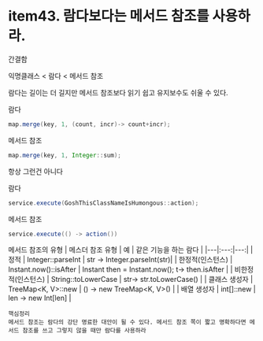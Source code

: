 # item43. 람다보다는 메서드 참조를 사용하라.

간결함

익명클래스 < 람다 < 메서드 참조 

람다는 길이는 더 길지만 메서드 참조보다 읽기 쉽고 유지보수도 쉬울 수 있다. 

람다
```java
map.merge(key, 1, (count, incr)-> count+incr);
```
메서드 참조 
```java
map.merge(key, 1, Integer::sum);
```

항상 그런건 아니다 

람다
```java
service.execute(GoshThisClassNameIsHumongous::action);
```

메서드 참조
```java
service.execute(() -> action())
```

메서드 참조의 유형 
| 메스더 참조 유형 | 예 | 같은 기능을 하는 람다 | 
|---|:---:|---:|
| 정적 | Integer::parseInt | str -> Integer.parseInt(str)|
| 한정적(인스턴스) | Instant.now()::isAfter | Instant then = Instant.now(); t-> then.isAfter |
| 비한정적(인스턴스) | String::toLowerCase | str-> str.toLowerCase() |
| 클래스 생성자 | TreeMap<K, V>::new | () -> new TreeMap<K, V>() |
| 배열 생성자 | int[]::new | len -> new Int[len] |

```
핵심정리 
메서드 참조는 람다의 강단 명료한 대안이 될 수 있다. 메서드 참조 쪽이 짧고 명확하다면 메서드 참조를 쓰고 그렇지 않을 때만 람다를 사용하라
```